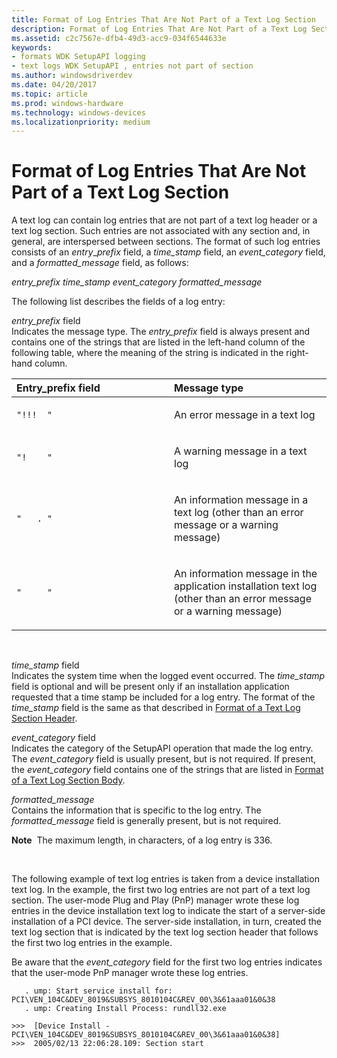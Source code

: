 ```yaml
---
title: Format of Log Entries That Are Not Part of a Text Log Section
description: Format of Log Entries That Are Not Part of a Text Log Section
ms.assetid: c2c7567e-dfb4-49d3-acc9-034f6544633e
keywords:
- formats WDK SetupAPI logging
- text logs WDK SetupAPI , entries not part of section
ms.author: windowsdriverdev
ms.date: 04/20/2017
ms.topic: article
ms.prod: windows-hardware
ms.technology: windows-devices
ms.localizationpriority: medium
---
```


# Format of Log Entries That Are Not Part of a Text Log Section


A text log can contain log entries that are not part of a text log header or a text log section. Such entries are not associated with any section and, in general, are interspersed between sections. The format of such log entries consists of an *entry*_*prefix* field, a *time_stamp* field, an *event_category* field, and a *formatted_message* field, as follows:

*entry_prefix time_stamp event_category formatted_message*

The following list describes the fields of a log entry:

<a href="" id="entry-prefix-field"></a>*entry_prefix* field  
Indicates the message type. The *entry_prefix* field is always present and contains one of the strings that are listed in the left-hand column of the following table, where the meaning of the string is indicated in the right-hand column.

<table>
<colgroup>
<col width="50%" />
<col width="50%" />
</colgroup>
<thead>
<tr class="header">
<th align="left">Entry_prefix field</th>
<th align="left">Message type</th>
</tr>
</thead>
<tbody>
<tr class="odd">
<td align="left"><pre space="preserve"><code>&quot;!!!  &quot;</code></pre></td>
<td align="left"><p>An error message in a text log</p></td>
</tr>
<tr class="even">
<td align="left"><pre space="preserve"><code>&quot;!    &quot;</code></pre></td>
<td align="left"><p>A warning message in a text log</p></td>
</tr>
<tr class="odd">
<td align="left"><pre space="preserve"><code>&quot;   . &quot;</code></pre></td>
<td align="left"><p>An information message in a text log (other than an error message or a warning message)</p></td>
</tr>
<tr class="even">
<td align="left"><pre space="preserve"><code>&quot;     &quot;</code></pre></td>
<td align="left"><p>An information message in the application installation text log (other than an error message or a warning message)</p></td>
</tr>
</tbody>
</table>

 

<a href="" id="time-stamp-field"></a>*time_stamp* field  
Indicates the system time when the logged event occurred. The *time_stamp* field is optional and will be present only if an installation application requested that a time stamp be included for a log entry. The format of the *time_stamp* field is the same as that described in [Format of a Text Log Section Header](format-of-a-text-log-section-header.md).

<a href="" id="event-category-field"></a>*event_category* field  
Indicates the category of the SetupAPI operation that made the log entry. The *event_category* field is usually present, but is not required. If present, the *event_category* field contains one of the strings that are listed in [Format of a Text Log Section Body](format-of-a-text-log-section-body.md).

<a href="" id="formatted-message"></a>*formatted_message*  
Contains the information that is specific to the log entry. The *formatted_message* field is generally present, but is not required.

**Note**  The maximum length, in characters, of a log entry is 336.

 

The following example of text log entries is taken from a device installation text log. In the example, the first two log entries are not part of a text log section. The user-mode Plug and Play (PnP) manager wrote these log entries in the device installation text log to indicate the start of a server-side installation of a PCI device. The server-side installation, in turn, created the text log section that is indicated by the text log section header that follows the first two log entries in the example.

Be aware that the *event_category* field for the first two log entries indicates that the user-mode PnP manager wrote these log entries.

```
   . ump: Start service install for: PCI\VEN_104C&DEV_8019&SUBSYS_8010104C&REV_00\3&61aaa01&0&38
   . ump: Creating Install Process: rundll32.exe

>>>  [Device Install - PCI\VEN_104C&DEV_8019&SUBSYS_8010104C&REV_00\3&61aaa01&0&38]
>>>  2005/02/13 22:06:28.109: Section start
```

 

 





